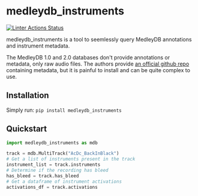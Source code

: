 # medleydb_instruments
[![Linter Actions Status](https://github.com/Seon82/medleydb_instruments/actions/workflows/lint.yml//badge.svg?branch=main)](https://github.com/Seon82/medleydb_instruments/actions)

medleydb_instruments is a tool to seemlessly query MedleyDB annotations and instrument metadata.

The MedleyDB 1.0 and 2.0 databases don't provide annotations or metadata, only raw audio files. The authors provide [an official github repo](https://github.com/marl/medleydb) containing metadata, but it is painful to install and can be quite complex to use. 

## Installation
Simply run: `pip install medleydb_instruments`

## Quickstart
```python
import medleydb_instruments as mdb

track = mdb.MultiTrack("AcDc_BackInBlack")
# Get a list of instruments present in the track
instrument_list = track.instruments
# Determine if the recording has bleed
has_bleed = track.has_bleed
# Get a dataframe of instrument activations
activations_df = track.activations
```

